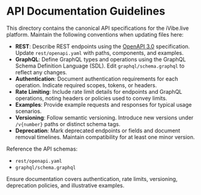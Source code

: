 # API Documentation Guidelines

This directory contains the canonical API specifications for the iVibe.live platform. Maintain the following conventions when updating files here:

- **REST**: Describe REST endpoints using the [OpenAPI 3.0](https://spec.openapis.org/oas/v3.0.0) specification. Update `rest/openapi.yaml` with paths, components, and examples.
- **GraphQL**: Define GraphQL types and operations using the GraphQL Schema Definition Language (SDL). Edit `graphql/schema.graphql` to reflect any changes.
- **Authentication**: Document authentication requirements for each operation. Indicate required scopes, tokens, or headers.
- **Rate Limiting**: Include rate limit details for endpoints and GraphQL operations, noting headers or policies used to convey limits.
- **Examples**: Provide example requests and responses for typical usage scenarios.
- **Versioning**: Follow semantic versioning. Introduce new versions under `/v{number}` paths or distinct schema tags.
- **Deprecation**: Mark deprecated endpoints or fields and document removal timelines. Maintain compatibility for at least one minor version.

Reference the API schemas:

- `rest/openapi.yaml`
- `graphql/schema.graphql`

Ensure documentation covers authentication, rate limits, versioning, deprecation policies, and illustrative examples.
